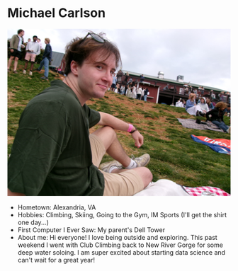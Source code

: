 # Michael Carlson

![Path to an image](readPhoto.JPG)

- Hometown: Alexandria, VA
- Hobbies: Climbing, Skiing, Going to the Gym, IM Sports (I'll get the shirt one day...)
- First Computer I Ever Saw: My parent's Dell Tower
- About me: Hi everyone! I love being outside and exploring. This past weekend I went with Club Climbing back to New River Gorge for some deep water soloing. I am super excited about starting data science and can't wait for a great year!

